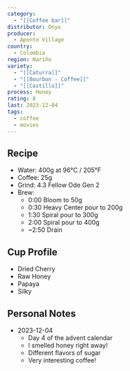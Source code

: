 ```yaml
---
category:
  - "[[Coffee bar]]"
distributor: Onyx
producer:
  - Aponte Village
country:
  - Colombia
region: Nariño
variety:
  - "[[Caturra]]"
  - "[[Bourbon - Coffee]]"
  - "[[Castillo]]"
process: Honey
rating: 8
last: 2023-12-04
tags:
  - coffee
  - movies
---
```

## Recipe

- Water: 400g at 96°C / 205°F
- Coffee: 25g
- Grind: 4.3 Fellow Ode Gen 2
- Brew:
	- 0:00 Bloom to 50g
	- 0:30 Heavy Center pour to 200g
	- 1:30 Spiral pour to 300g
	- 2:00 Spiral pour to 400g
	- ~2:50 Drain

## Cup Profile

- Dried Cherry
- Raw Honey
- Papaya
- Silky

## Personal Notes

- 2023-12-04
	- Day 4 of the advent calendar
	- I smelled honey right away!
	- Different flavors of sugar
	- Very interesting coffee!
